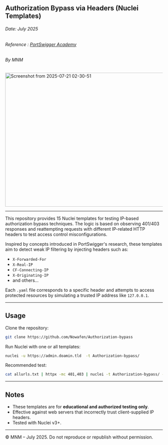 ## Authorization Bypass via Headers (Nuclei Templates)
###### Date: July 2025
###### Reference : [PortSwigger Academy](https://portswigger.net/web-security)
###### By MNM
<img width="900" height="428" alt="Screenshot from 2025-07-21 02-30-51" src="https://github.com/user-attachments/assets/e015e96c-2537-4d46-b6c0-3b867d4292da" />

---

This repository provides 15 Nuclei templates for testing IP-based authorization bypass techniques. The logic is based on observing 401/403 responses and reattempting requests with different IP-related HTTP headers to test access control misconfigurations.

Inspired by concepts introduced in PortSwigger's research, these templates aim to detect weak IP filtering by injecting headers such as:

- `X-Forwarded-For`
- `X-Real-IP`
- `CF-Connecting-IP`
- `X-Originating-IP`
- and others...

Each `.yaml` file corresponds to a specific header and attempts to access protected resources by simulating a trusted IP address like `127.0.0.1`.

---

## Usage

Clone the repository:
```bash
git clone https://github.com/Nowafen/Authorization-bypass
```

Run Nuclei with one or all templates:
```bash
nuclei -u https://admin.doamin.tld  -t Authorization-bypass/ 
```

Recommended test:
```bash
cat allurls.txt | httpx -mc 401,403 | nuclei -t Authorization-bypass/ -no-httpx
```

---

## Notes

- These templates are for **educational and authorized testing only**.
- Effective against web servers that incorrectly trust client-supplied IP headers.
- Tested with Nuclei v3+.

---

  © MNM – July 2025. Do not reproduce or republish without permission.

